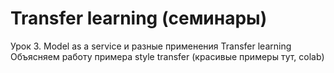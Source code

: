 #  Transfer learning (семинары)                      
Урок 3. Model as a service и разные применения Transfer learning                     
Объясняем работу примера style transfer (красивые примеры тут, colab)                                   
